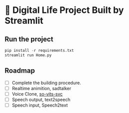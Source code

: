 # 🧬 Digital Life Project Built by Streamlit

## Run the project 

```python 
pip install -r requirements.txt
streamlit run Home.py
```

## Roadmap

- [ ] Complete the building procedure.
- [ ] Realtime animition, sadtalker
- [ ] Voice Clone, [so-vits-svc](https://github.com/svc-develop-team/so-vits-svc)
- [ ] Speech output, text2speech
- [ ] Speech input, Speech2text
